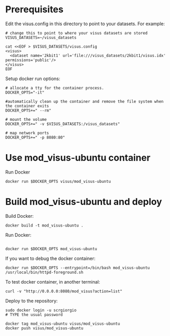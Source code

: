 # Prerequisites

Edit the visus.config in this directory to point to your datasets. For example:

```
# change this to point to where your visus datasets are stored
VISUS_DATASETS=~/visus_datasets

cat <<EOF > $VISUS_DATASETS/visus.config
<visus>
  <dataset name='2kbit1' url='file:///visus_datasets/2kbit1/visus.idx' permissions='public'/>
</visus>
EOF
```

Setup docker run options:

```
# allocate a tty for the container process.
DOCKER_OPTS="-it"

#automatically clean up the container and remove the file system when the container exits
DOCKER_OPTS+=" --rm"

# mount the volume
DOCKER_OPTS+=" -v $VISUS_DATASETS:/visus_datasets"

# map network ports
DOCKER_OPTS+=" -p 8080:80"
```


# Use mod_visus-ubuntu container

Run Docker

```
docker run $DOCKER_OPTS visus/mod_visus-ubuntu 
```


# Build mod_visus-ubuntu and deploy


Build Docker:

```
docker build -t mod_visus-ubuntu .
```

Run Docker:

```

docker run $DOCKER_OPTS mod_visus-ubuntu 
```

If you want to debug the docker container:

```
docker run $DOCKER_OPTS --entrypoint=/bin/bash mod_visus-ubuntu
/usr/local/bin/httpd-foreground.sh
```

To test docker container, in another terminal:

```
curl -v "http://0.0.0.0:8080/mod_visus?action=list"
```

Deploy to the repository:

```
sudo docker login -u scrgiorgio
# TYPE the usual password

docker tag mod_visus-ubuntu visus/mod_visus-ubuntu
docker push visus/mod_visus-ubuntu
```
